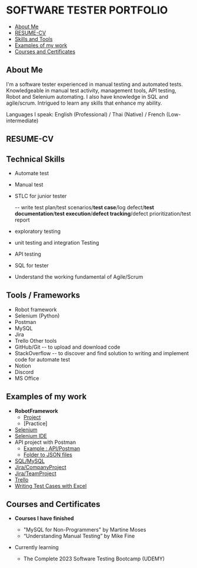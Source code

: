 # SOFTWARE TESTER PORTFOLIO
- [About Me](#about-me)
- [RESUME-CV](#RESUME-CV)
- [Skills and Tools ](#skills-and-tools)
- [Examples of my work](#examples-of-my-work)
- [Courses and Certificates](#Courses-and-Certificates)

## About Me
I'm a software tester experienced in manual testing and automated tests. Knowledgeable in manual test activity, management tools, API testing, Robot and Selenium automating. I also have knowledge in SQL and agile/scrum. Intrigued to learn any skills that enhance my ability.



Languages I speak: English (Professional) / Thai (Native) / French (Low-intermediate)

## RESUME-CV

## Technical Skills 
-  Automate test
-  Manual test
-  STLC for junior tester
  
   -- write test plan/test scenarios/**test case**/log defect/**test documentation**/**test execution**/**defect tracking**/defect prioritization/test report
-  exploratory testing
-  unit testing and integration Testing
-  API testing
-  SQL for tester
-  Understand the working fundamental of Agile/Scrum
   
## Tools / Frameworks
- Robot framework 
- Selenium (Python)
- Postman 
- MySQL
- Jira 
- Trello
Other tools
- GitHub/Git -- to upload and download code
- StackOverflow -- to discover and find solution to writing and implement code for automate test
- Notion
- Discord
- MS Office

## Examples of my work
- **RobotFramework**
  - [Project](https://github.com/jijdp/robotframework/tree/main/robotproject1)
  - [Practice]
-  [Selenium](https://github.com/jijdp/selenium/blob/main/main.py)
-  [Selenium IDE](https://github.com/jijdp/portfolio-details/tree/main/SeleniumIDE)
- API project with Postman
  - [Example : API/Postman](https://github.com/jijdp/portfolio-details/blob/main/API/PostmanExample.md)
  - [Folder to JSON files](https://github.com/jijdp/portfolio-details/tree/main/API) 
- [SQL/MySQL](https://github.com/jijdp/portfolio-details/blob/main/sql1.md)
- [Jira/CompanyProject](https://github.com/jijdp/portfolio-details/blob/main/JiraCompany.md)
- [Jira/TeamProject](https://github.com/jijdp/portfolio-details/blob/main/JiraTeam.md)
- [Trello](https://github.com/jijdp/portfolio-details/blob/main/Trello.md)
- [Writing Test Cases with Excel ](https://1drv.ms/x/s!AgT1PaqGeGECgjT0N09vMdqe0hK6?e=3ffwST)
 
## Courses and Certificates

- **Courses I have finished**
  -  "MySQL for Non-Programmers" by Martine Moses 
  -  “Understanding Manual Testing” by Mike Fine

- Currently learning
  -  The Complete 2023 Software Testing Bootcamp (UDEMY)
